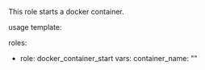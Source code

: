 This role starts a docker container.

usage template:

roles:
  - role: docker_container_start
    vars:
      container_name: ""


